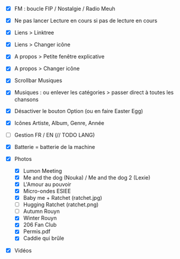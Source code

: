   
- [X] FM : boucle FIP / Nostalgie / Radio Meuh  
- [X] Ne pas lancer Lecture en cours si pas de lecture en cours  
- [X] Liens > Linktree   
- [X] Liens > Changer icône  
- [X] A propos > Petite fenêtre explicative 
- [X] A propos > Changer icône  
  
- [X] Scrollbar Musiques  
  
- [X] Musiques : ou enlever les catégories > passer direct à toutes les chansons
- [X] Désactiver le bouton Option (ou en faire Easter Egg)  
  
- [X] Icônes Artiste, Album, Genre, Année  

- [ ] Gestion FR / EN (// TODO LANG)
  
- [X] Batterie = batterie de la machine  
  
- [X] Photos  
    - [X] Lumon Meeting  
    - [X] Me and the dog (Nouka) / Me and the dog 2 (Lexie)  
    - [X] L'Amour au pouvoir   
    - [X] Micro-ondes ESIEE  
    - [X] Baby me + Ratchet (ratchet.jpg)  
    - [ ] Hugging Ratchet (ratchet.png)  
    - [ ] Autumn Rouyn  
    - [X] Winter Rouyn  
    - [X] 206 Fan Club  
    - [X] Permis.pdf  
    - [X] Caddie qui brûle  
  
- [X] Vidéos  
